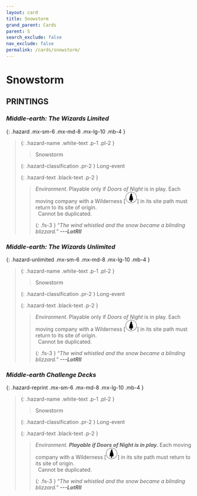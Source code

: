 ```yaml
---
layout: card
title: Snowstorm
grand_parent: Cards
parent: S
search_exclude: false
nav_exclude: false
permalink: /cards/snowstorm/
---
```


# Snowstorm


## PRINTINGS


### _Middle-earth: The Wizards Limited_

{: .hazard .mx-sm-6 .mx-md-8 .mx-lg-10 .mb-4 }
> {: .hazard-name .white-text .p-1 .pl-2 }
> > <div class="hazard-mp"></div>
> > <div class="card-name">Snowstorm</div>
>
> {: .hazard-classification .pr-2 }
> Long-event
>
> {: .hazard-text .black-text .p-2 }
> > _Environment._ Playable only if _Doors of Night_ is in play. Each moving company with a Wilderness <nobr>[<img src="/assets/images/wilderness.svg">]</nobr> in its site path must return to its site of origin. <br>&ensp;Cannot be duplicated. 
> > 
> > {: .fs-3 } 
> > _“The wind whistled and the snow became a blinding blizzard."_ ***---&#65279;LotRII*** 
>



### _Middle-earth: The Wizards Unlimited_

{: .hazard-unlimited .mx-sm-6 .mx-md-8 .mx-lg-10 .mb-4 }
> {: .hazard-name .white-text .p-1 .pl-2 }
> > <div class="hazard-mp"></div>
> > <div class="card-name">Snowstorm</div>
>
> {: .hazard-classification .pr-2 }
> Long-event
>
> {: .hazard-text .black-text .p-2 }
> > _Environment._ Playable only if _Doors of Night_ is in play. Each moving company with a Wilderness <nobr>[<img src="/assets/images/wilderness.svg">]</nobr> in its site path must return to its site of origin. <br>&ensp;Cannot be duplicated. 
> > 
> > {: .fs-3 } 
> > _“The wind whistled and the snow became a blinding blizzard."_ ***---&#65279;LotRII*** 
>

### _Middle-earth Challenge Decks_

{: .hazard-reprint .mx-sm-6 .mx-md-8 .mx-lg-10 .mb-4 }
> {: .hazard-name .white-text .p-1 .pl-2 }
> > <div class="hazard-mp"></div>
> > <div class="card-name">Snowstorm</div>
>
> {: .hazard-classification .pr-2 }
> Long-event
>
> {: .hazard-text .black-text .p-2 }
> > _Environment._ ***Playable if Doors of Night is in play.*** Each moving company with a Wilderness <nobr>[<img src="/assets/images/wilderness.svg">]</nobr> in its site path must return to its site of origin. <br>&ensp;Cannot be duplicated. 
> > 
> > {: .fs-3 } 
> > _“The wind whistled and the snow became a blinding blizzard."_ ***---&#65279;LotRII*** 
>
